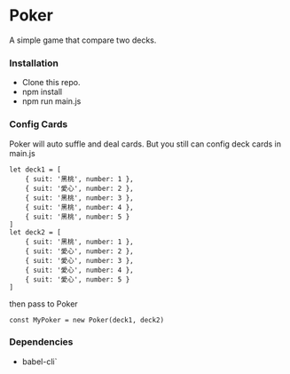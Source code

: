 # Poker
A simple game that compare two decks.

### Installation
* Clone this repo.
* npm install
* npm run main.js

### Config Cards
Poker will auto suffle and deal cards.
But you still can config deck cards in main.js

```
let deck1 = [
    { suit: '黑桃', number: 1 },
    { suit: '愛心', number: 2 },
    { suit: '黑桃', number: 3 },
    { suit: '黑桃', number: 4 },
    { suit: '黑桃', number: 5 }
]
let deck2 = [
    { suit: '黑桃', number: 1 },
    { suit: '愛心', number: 2 },
    { suit: '愛心', number: 3 },
    { suit: '愛心', number: 4 },
    { suit: '愛心', number: 5 }
]
```

then pass to Poker

```
const MyPoker = new Poker(deck1, deck2)
```

### Dependencies
* babel-cli`
